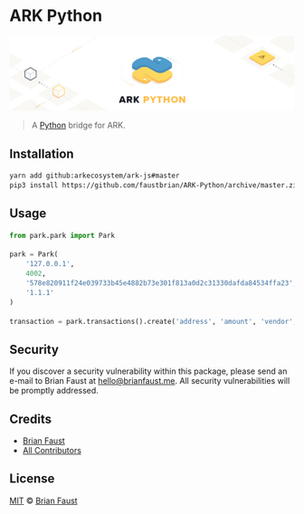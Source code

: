 # ARK Python

<p align="center">
    <img src="https://github.com/faustbrian/ARK-Python/blob/master/banner.png" />
</p>

> A [Python](https://www.python.org/) bridge for ARK.

## Installation

```bash
yarn add github:arkecosystem/ark-js#master
pip3 install https://github.com/faustbrian/ARK-Python/archive/master.zip
```

## Usage

```python
from park.park import Park

park = Park(
    '127.0.0.1',
    4002,
    '578e820911f24e039733b45e4882b73e301f813a0d2c31330dafda84534ffa23',
    '1.1.1'
)

transaction = park.transactions().create('address', 'amount', 'vendor', 'secret', 'second secret')
```

## Security

If you discover a security vulnerability within this package, please send an e-mail to Brian Faust at hello@brianfaust.me. All security vulnerabilities will be promptly addressed.

## Credits

- [Brian Faust](https://github.com/faustbrian)
- [All Contributors](../../contributors)

## License

[MIT](LICENSE) © [Brian Faust](https://brianfaust.me)
